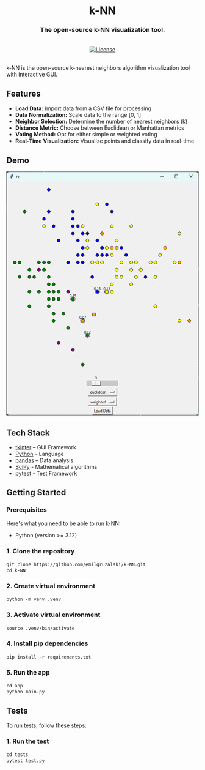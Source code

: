 <div align="center">
  <h1 align="center">k-NN</h1>
  <h3>The open-source k-NN visualization tool.</h3>
</div>

<br/>

<div align="center">
  <a href="https://github.com/emilgruzalski/k-NN/blob/main/LICENSE.txt"><img alt="License" src="https://img.shields.io/badge/license-GPLv3-blue"></a>
</div>

<br/>

k-NN is the open-source k-nearest neighbors algorithm visualization tool with interactive GUI.

## Features

- **Load Data:** Import data from a CSV file for processing
- **Data Normalization:** Scale data to the range [0, 1]
- **Neighbor Selection:** Determine the number of nearest neighbors (k)
- **Distance Metric:** Choose between Euclidean or Manhattan metrics
- **Voting Method:** Opt for either simple or weighted voting
- **Real-Time Visualization:** Visualize points and classify data in real-time

## Demo

![k-NN Welcome IMG](.github/images/k-NN-welcome.png)

## Tech Stack

- [tkinter](https://docs.python.org/3/library/tkinter.html) – GUI Framework
- [Python](https://www.typescriptlang.org/) – Language
- [pandas](https://pandas.pydata.org/) – Data analysis
- [SciPy](https://scipy.org/) - Mathematical algorithms
- [pytest](https://docs.pytest.org/en/8.2.x/) - Test Framework

## Getting Started

### Prerequisites

Here's what you need to be able to run k-NN:

- Python (version >= 3.12)

### 1. Clone the repository

```shell
git clone https://github.com/emilgruzalski/k-NN.git
cd k-NN
```

### 2. Create virtual environment

```shell
python -m venv .venv
```

### 3. Activate virtual environment

```shell
source .venv/bin/activate
```

### 4. Install pip dependencies

```shell
pip install -r requirements.txt
```

### 5. Run the app

```shell
cd app
python main.py
```

## Tests

To run tests, follow these steps:

### 1. Run the test

```shell
cd tests
pytest test.py
```
